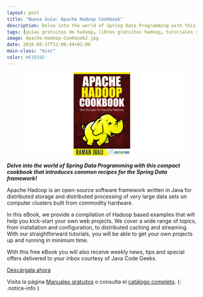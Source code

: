```yaml
---
layout: post
title: "Nueva Guía: Apache Hadoop Cookbook"
description: Delve into the world of Spring Data Programming with this compact cookbook that introduces common recipes for the Spring Data framework!
tags: [guias gratuitas de hadoop, libros gratuitos hadoop, tutoriales sobre hadoop, descargar libros hadoop, descargar guias hadoop, descargar apache hadoop cookbook, libros sobre apache hadoop, descargar tutoriales apache hadoop]
image: Apache-Hadoop-Cookbook2.jpg
date: 2016-05-27T12:08:44+02:00
main-class: "misc"
color: #61B38D
---
```


<figure>
  <a href="http://elbauldelprogramador.tradepub.com/c/pubRD.mpl?sr=oc&_t=oc:&qf=w_java23&ch=ocsoc"><img src="/assets/img/Apache-Hadoop-Cookbook2.jpg" title="{{ page.title }}" alt="{{ page.title }}" /></a>
</figure>

___Delve into the world of Spring Data Programming with this compact cookbook that introduces common recipes for the Spring Data framework!___

Apache Hadoop is an open-source software framework written in Java for distributed storage and distributed processing of very large data sets on computer clusters built from commodity hardware.

In this eBook, we provide a compilation of Hadoop based examples that will help you kick-start your own web projects. We cover a wide range of topics, from installation and configuration, to distributed caching and streaming. With our straightforward tutorials, you will be able to get your own projects up and running in minimum time.

With this free eBook you will also receive weekly news, tips and special offers delivered to your inbox courtesy of Java Code Geeks.

<!--ad-->

<div class="button-post">
  <a href="http://elbauldelprogramador.tradepub.com/c/pubRD.mpl?sr=oc&_t=oc:&qf=w_java23&ch=ocsoc" target="_blank">Descárgala ahora</a>
</div>

Visita la página [Manuales gratuitos][1] o consulta el [catálogo completo][2].
{: .notice-info }

[1]: /manuales-gratuitos/
[2]: http://elbauldelprogramador.tradepub.com/category/information-technology/1207/ "Catálogo completo de Guías gratuítas "
